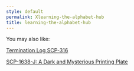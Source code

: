 ```yaml
---
style: default
permalink: Xlearning-the-alphabet-hub
title: learning-the-alphabet-hub
---
```

You may also like:

[Termination Log SCP-316](http://scp-wiki.net/termination-log-scp-316)

[SCP-1638-J: A Dark and Mysterious Printing Plate](http://scp-wiki.net/scp-1638-j)
